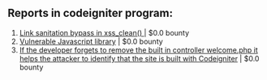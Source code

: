 ## Reports in codeigniter program:
1. [Link sanitation bypass in xss_clean() ](https://hackerone.com/reports/171670) | $0.0 bounty
2. [Vulnerable Javascript library](https://hackerone.com/reports/196833) | $0.0 bounty
3. [If the developer forgets to remove the built in controller welcome.php it helps the attacker to identify that the site is built with Codeigniter](https://hackerone.com/reports/278225) | $0.0 bounty